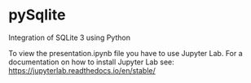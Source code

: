 # pySqlite
Integration of SQLite 3 using Python

To view the presentation.ipynb file you have to use Jupyter Lab.
For a documentation on how to install Jupyter Lab see:
https://jupyterlab.readthedocs.io/en/stable/
